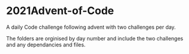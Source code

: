 # 2021Advent-of-Code
A daily Code challenge following advent with two challenges per day.

The folders are orginised by day number and include the two challenges and any dependancies and files.

